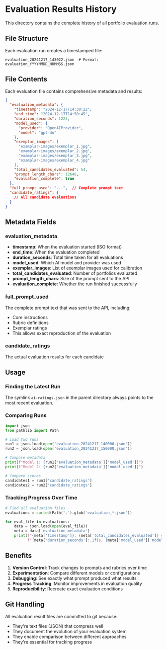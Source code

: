 # Evaluation Results History

This directory contains the complete history of all portfolio evaluation runs.

## File Structure

Each evaluation run creates a timestamped file:
```
evaluation_20241217_143022.json  # Format: evaluation_YYYYMMDD_HHMMSS.json
```

## File Contents

Each evaluation file contains comprehensive metadata and results:

```json
{
  "evaluation_metadata": {
    "timestamp": "2024-12-17T14:30:22",
    "end_time": "2024-12-17T14:50:45", 
    "duration_seconds": 1223,
    "model_used": {
      "provider": "OpenAIProvider",
      "model": "gpt-4o"
    },
    "exemplar_images": [
      "examplar-images/exemplar_1.jpg",
      "examplar-images/exemplar_2.jpg",
      "examplar-images/exemplar_3.jpg",
      "examplar-images/exemplar_4.jpg"
    ],
    "total_candidates_evaluated": 54,
    "prompt_length_chars": 12648,
    "evaluation_complete": true
  },
  "full_prompt_used": "...",  // Complete prompt text
  "candidate_ratings": {
    // All candidate evaluations
  }
}
```

## Metadata Fields

### evaluation_metadata
- **timestamp**: When the evaluation started (ISO format)
- **end_time**: When the evaluation completed
- **duration_seconds**: Total time taken for all evaluations
- **model_used**: Which AI model and provider was used
- **exemplar_images**: List of exemplar images used for calibration
- **total_candidates_evaluated**: Number of portfolios evaluated
- **prompt_length_chars**: Size of the prompt sent to the API
- **evaluation_complete**: Whether the run finished successfully

### full_prompt_used
The complete prompt text that was sent to the API, including:
- Core instructions
- Rubric definitions
- Exemplar ratings
- This allows exact reproduction of the evaluation

### candidate_ratings
The actual evaluation results for each candidate

## Usage

### Finding the Latest Run
The symlink `ai-ratings.json` in the parent directory always points to the most recent evaluation.

### Comparing Runs
```python
import json
from pathlib import Path

# Load two runs
run1 = json.load(open('evaluation_20241217_140000.json'))
run2 = json.load(open('evaluation_20241217_150000.json'))

# Compare metadata
print(f"Model 1: {run1['evaluation_metadata']['model_used']}")
print(f"Model 2: {run2['evaluation_metadata']['model_used']}")

# Compare scores
candidates1 = run1['candidate_ratings']
candidates2 = run2['candidate_ratings']
```

### Tracking Progress Over Time
```python
# Find all evaluation files
evaluations = sorted(Path('.').glob('evaluation_*.json'))

for eval_file in evaluations:
    data = json.load(open(eval_file))
    meta = data['evaluation_metadata']
    print(f"{meta['timestamp']}: {meta['total_candidates_evaluated']} candidates, "
          f"{meta['duration_seconds']:.1f}s, {meta['model_used']['model']}")
```

## Benefits

1. **Version Control**: Track changes to prompts and rubrics over time
2. **Experimentation**: Compare different models or configurations
3. **Debugging**: See exactly what prompt produced what results
4. **Progress Tracking**: Monitor improvements in evaluation quality
5. **Reproducibility**: Recreate exact evaluation conditions

## Git Handling

All evaluation result files are committed to git because:
- They're text files (JSON) that compress well
- They document the evolution of your evaluation system
- They enable comparison between different approaches
- They're essential for tracking progress
